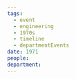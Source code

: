 ```yaml
---
tags:
  - event
  - engineering
  - 1970s
  - timeline
  - departmentEvents
date: 1971
people: 
department:
---
```

<span
	  class='ob-timelines' 
	  data-date='1971'  
	  data-class='orange'> 
</span>